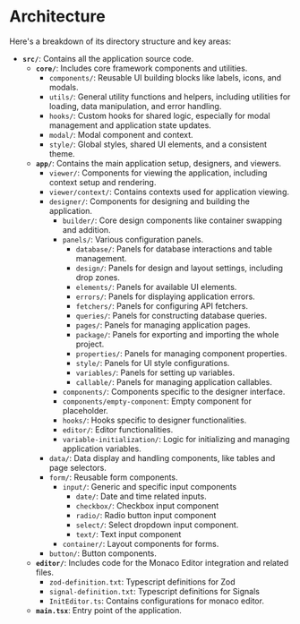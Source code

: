 # Architecture 

Here's a breakdown of its directory structure and key areas:

*   **`src/`**: Contains all the application source code.
    *   **`core/`**: Includes core framework components and utilities.
        *   `components/`: Reusable UI building blocks like labels, icons, and modals.
        *   `utils/`: General utility functions and helpers, including utilities for loading, data manipulation, and error handling.
        *   `hooks/`: Custom hooks for shared logic, especially for modal management and application state updates.
        *   `modal/`: Modal component and context.
        *   `style/`: Global styles, shared UI elements, and a consistent theme.
    *   **`app/`**: Contains the main application setup, designers, and viewers.
        *   `viewer/`: Components for viewing the application, including context setup and rendering.
        *    `viewer/context/`: Contains contexts used for application viewing.
        *   `designer/`: Components for designing and building the application.
            *   `builder/`: Core design components like container swapping and addition.
            *   `panels/`: Various configuration panels.
                *   `database/`: Panels for database interactions and table management.
                *   `design/`: Panels for design and layout settings, including drop zones.
                *   `elements/`: Panels for available UI elements.
                *   `errors/`: Panels for displaying application errors.
                *   `fetchers/`: Panels for configuring API fetchers.
                *   `queries/`: Panels for constructing database queries.
                *   `pages/`: Panels for managing application pages.
                *   `package/`: Panels for exporting and importing the whole project.
                *   `properties/`: Panels for managing component properties.
                *   `style/`: Panels for UI style configurations.
                *   `variables/`: Panels for setting up variables.
                *   `callable/`: Panels for managing application callables.
            *   `components/`: Components specific to the designer interface.
            *   `components/empty-component`: Empty component for placeholder.
            *   `hooks/`: Hooks specific to designer functionalities.
            *   `editor/`: Editor functionalities.
            *   `variable-initialization/`: Logic for initializing and managing application variables.
        *   `data/`: Data display and handling components, like tables and page selectors.
        *   `form/`: Reusable form components.
            *  `input/`: Generic and specific input components
                * `date/`: Date and time related inputs.
                * `checkbox/`: Checkbox input component
                * `radio/`: Radio button input component
                * `select/`: Select dropdown input component.
                * `text/`: Text input component
            *   `container/`: Layout components for forms.
        *   `button/`: Button components.
    *   **`editor/`**: Includes code for the Monaco Editor integration and related files.
        * `zod-definition.txt`: Typescript definitions for Zod
        * `signal-definition.txt`: Typescript definitions for Signals
        * `InitEditor.ts`: Contains configurations for monaco editor.
    *   **`main.tsx`**: Entry point of the application.
